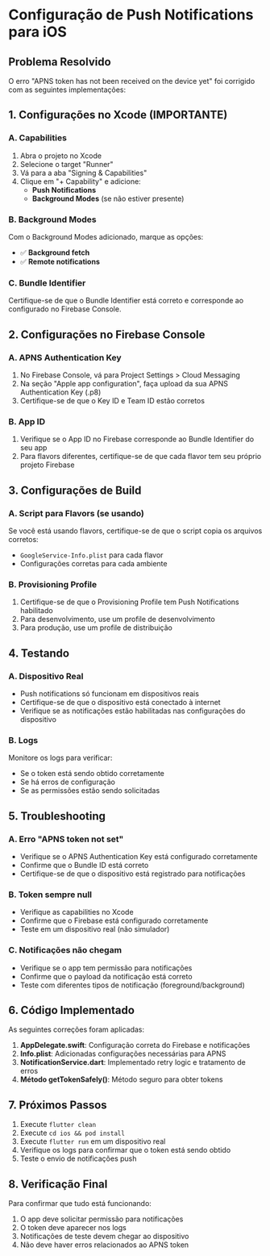 # Configuração de Push Notifications para iOS

## Problema Resolvido
O erro "APNS token has not been received on the device yet" foi corrigido com as seguintes implementações:

## 1. Configurações no Xcode (IMPORTANTE)

### A. Capabilities
1. Abra o projeto no Xcode
2. Selecione o target "Runner"
3. Vá para a aba "Signing & Capabilities"
4. Clique em "+ Capability" e adicione:
   - **Push Notifications**
   - **Background Modes** (se não estiver presente)

### B. Background Modes
Com o Background Modes adicionado, marque as opções:
- ✅ **Background fetch**
- ✅ **Remote notifications**

### C. Bundle Identifier
Certifique-se de que o Bundle Identifier está correto e corresponde ao configurado no Firebase Console.

## 2. Configurações no Firebase Console

### A. APNS Authentication Key
1. No Firebase Console, vá para Project Settings > Cloud Messaging
2. Na seção "Apple app configuration", faça upload da sua APNS Authentication Key (.p8)
3. Certifique-se de que o Key ID e Team ID estão corretos

### B. App ID
1. Verifique se o App ID no Firebase corresponde ao Bundle Identifier do seu app
2. Para flavors diferentes, certifique-se de que cada flavor tem seu próprio projeto Firebase

## 3. Configurações de Build

### A. Script para Flavors (se usando)
Se você está usando flavors, certifique-se de que o script copia os arquivos corretos:
- `GoogleService-Info.plist` para cada flavor
- Configurações corretas para cada ambiente

### B. Provisioning Profile
1. Certifique-se de que o Provisioning Profile tem Push Notifications habilitado
2. Para desenvolvimento, use um profile de desenvolvimento
3. Para produção, use um profile de distribuição

## 4. Testando

### A. Dispositivo Real
- Push notifications só funcionam em dispositivos reais
- Certifique-se de que o dispositivo está conectado à internet
- Verifique se as notificações estão habilitadas nas configurações do dispositivo

### B. Logs
Monitore os logs para verificar:
- Se o token está sendo obtido corretamente
- Se há erros de configuração
- Se as permissões estão sendo solicitadas

## 5. Troubleshooting

### A. Erro "APNS token not set"
- Verifique se o APNS Authentication Key está configurado corretamente
- Confirme que o Bundle ID está correto
- Certifique-se de que o dispositivo está registrado para notificações

### B. Token sempre null
- Verifique as capabilities no Xcode
- Confirme que o Firebase está configurado corretamente
- Teste em um dispositivo real (não simulador)

### C. Notificações não chegam
- Verifique se o app tem permissão para notificações
- Confirme que o payload da notificação está correto
- Teste com diferentes tipos de notificação (foreground/background)

## 6. Código Implementado

As seguintes correções foram aplicadas:

1. **AppDelegate.swift**: Configuração correta do Firebase e notificações
2. **Info.plist**: Adicionadas configurações necessárias para APNS
3. **NotificationService.dart**: Implementado retry logic e tratamento de erros
4. **Método getTokenSafely()**: Método seguro para obter tokens

## 7. Próximos Passos

1. Execute `flutter clean`
2. Execute `cd ios && pod install`
3. Execute `flutter run` em um dispositivo real
4. Verifique os logs para confirmar que o token está sendo obtido
5. Teste o envio de notificações push

## 8. Verificação Final

Para confirmar que tudo está funcionando:
1. O app deve solicitar permissão para notificações
2. O token deve aparecer nos logs
3. Notificações de teste devem chegar ao dispositivo
4. Não deve haver erros relacionados ao APNS token
